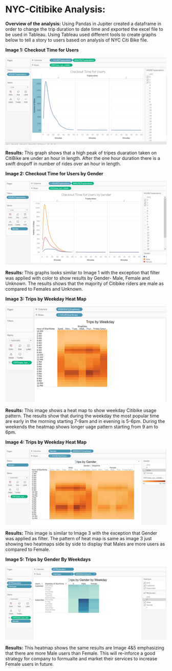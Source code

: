 # NYC-Citibike Analysis:

**Overview of the analysis:** Using Pandas in Jupiter created a dataframe in order to change the trip duration to date time and exported the excel file to be used in Tableau. Using Tableau used different tools to create graphs below to tell a story to users based on analysis of NYC Citi Bike file. 


**Image 1: Checkout Time for Users**

![](Images/Checkout%20Time%20for%20Users.PNG)

**Results:** This graph shows that a high peak of tripes duaration taken on CitiBike are under an hour in length. After the one hour duration there is a swift dropoff in number of rides over an hour in length.

**Image 2: Checkout Time for Users by Gender**


![](Images/Checkout%20Time%20for%20Users%20by%20Gender.PNG)

**Results:** This graphs looks similar to Image 1 with the exception that filter was applied with color to show results by Gender- Male, Female and Unknown. The results shows that the majority of Citibike riders are male as compared to Females and Unknown.

**Image 3: Trips by Weekday Heat Map**

![](Images/Trips%20by%20Weekday.PNG)

**Results:** This image shows a heat map to show weekday Citibike usage pattern. The results show that during the weekday the most popular time are early in the morning starting 7-9am and in evening is 5-6pm. During the weekends the heatmap shows longer uage pattern starting from 9 am to 6pm. 

**Image 4: Trips by Weekday Heat Map**

![](Images/Trips%20by%20Gender.PNG)

**Results:** This image is similar to Image 3 with the exception that Gender was applied as filter. The pattern of heat map is same as image 3 just showing two heatmaps side by side to display that Males are more users as compared to Female. 

**Image 5: Trips by Gender By Weekdays**

![](Images/Trips%20by%20Gender%20by%20Weekday.PNG)


**Results:** This heatmap shows the same results are Image 4&5 emphasizing that there are more Male users than Female. This will re-inforce a good strategy for company to formualte and market their services to increase Female users in future. 


